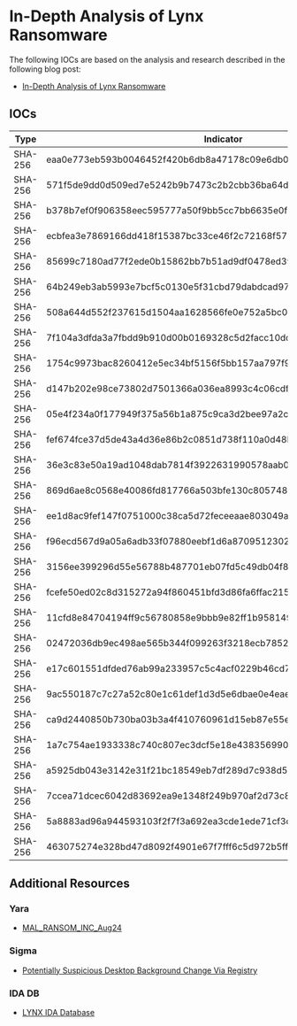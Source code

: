 # In-Depth Analysis of Lynx Ransomware

The following IOCs are based on the analysis and research described in the following blog post:

- [In-Depth Analysis of Lynx Ransomware](https://www.nextron-systems.com/2024/10/11/lynx-ransomware-in-depth/)

## IOCs
| Type | Indicator | Family|
| ---- | ---- |  ---- |
| SHA-256 | eaa0e773eb593b0046452f420b6db8a47178c09e6db0fa68f6a2d42c3f48e3bc | LYNX Ransomware |
| SHA-256 | 571f5de9dd0d509ed7e5242b9b7473c2b2cbb36ba64d38b32122a0a337d6cf8b | LYNX Ransomware |
| SHA-256 | b378b7ef0f906358eec595777a50f9bb5cc7bb6635e0f031d65b818a26bdc4ee | LYNX Ransomware |
| SHA-256 | ecbfea3e7869166dd418f15387bc33ce46f2c72168f571071916b5054d7f6e49 | LYNX Ransomware |
| SHA-256 | 85699c7180ad77f2ede0b15862bb7b51ad9df0478ed394866ac7fa9362bf5683 | LYNX Ransomware |
| SHA-256 | 64b249eb3ab5993e7bcf5c0130e5f31cbd79dabdcad97268042780726e68533f | INC Ransomware |
| SHA-256 | 508a644d552f237615d1504aa1628566fe0e752a5bc0c882fa72b3155c322cef | INC Ransomware |
| SHA-256 | 7f104a3dfda3a7fbdd9b910d00b0169328c5d2facc10dc17b4378612ffa82d51 | INC Ransomware |
| SHA-256 | 1754c9973bac8260412e5ec34bf5156f5bb157aa797f95ff4fc905439b74357a | INC Ransomware |
| SHA-256 | d147b202e98ce73802d7501366a036ea8993c4c06cdfc6921899efdd22d159c6 | INC Ransomware |
| SHA-256 | 05e4f234a0f177949f375a56b1a875c9ca3d2bee97a2cb73fc2708914416c5a9 | INC Ransomware |
| SHA-256 | fef674fce37d5de43a4d36e86b2c0851d738f110a0d48bae4b2dab4c6a2c373e | INC Ransomware |
| SHA-256 | 36e3c83e50a19ad1048dab7814f3922631990578aab0790401bc67dbcc90a72e | INC Ransomware |
| SHA-256 | 869d6ae8c0568e40086fd817766a503bfe130c805748e7880704985890aca947 | INC Ransomware |
| SHA-256 | ee1d8ac9fef147f0751000c38ca5d72feceeaae803049a2cd49dcce15223b720 | INC Ransomware |
| SHA-256 | f96ecd567d9a05a6adb33f07880eebf1d6a8709512302e363377065ca8f98f56 | INC Ransomware |
| SHA-256 | 3156ee399296d55e56788b487701eb07fd5c49db04f80f5ab3dc5c4e3c071be0 | INC Ransomware |
| SHA-256 | fcefe50ed02c8d315272a94f860451bfd3d86fa6ffac215e69dfa26a7a5deced | INC Ransomware |
| SHA-256 | 11cfd8e84704194ff9c56780858e9bbb9e82ff1b958149d74c43969d06ea10bd | INC Ransomware |
| SHA-256 | 02472036db9ec498ae565b344f099263f3218ecb785282150e8565d5cac92461 | INC Ransomware |
| SHA-256 | e17c601551dfded76ab99a233957c5c4acf0229b46cd7fc2175ead7fe1e3d261 | INC Ransomware |
| SHA-256 | 9ac550187c7c27a52c80e1c61def1d3d5e6dbae0e4eaeacf1a493908ffd3ec7d | INC Ransomware |
| SHA-256 | ca9d2440850b730ba03b3a4f410760961d15eb87e55ec502908d2546cd6f598c | INC Ransomware |
| SHA-256 | 1a7c754ae1933338c740c807ec3dcf5e18e438356990761fdc2e75a2685ebf4a | INC Ransomware |
| SHA-256 | a5925db043e3142e31f21bc18549eb7df289d7c938d56dffe3f5905af11ab97a | INC Ransomware |
| SHA-256 | 7ccea71dcec6042d83692ea9e1348f249b970af2d73c83af3f9d67c4434b2dd0 | INC Ransomware |
| SHA-256 | 5a8883ad96a944593103f2f7f3a692ea3cde1ede71cf3de6750eb7a044a61486 | INC Ransomware |
| SHA-256 | 463075274e328bd47d8092f4901e67f7fff6c5d972b5ffcf821d3c988797e8e3 | INC Ransomware |
## Additional Resources

### Yara

- [MAL_RANSOM_INC_Aug24](https://github.com/Neo23x0/signature-base/blob/master/yara/mal_inc_ransomware.yar)

### Sigma

- [Potentially Suspicious Desktop Background Change Via Registry](https://github.com/SigmaHQ/sigma/blob/master/rules/windows/registry/registry_set/registry_set_desktop_background_change.yml)

### IDA DB

- [LYNX IDA Database](./idadb/lynx.idb)
